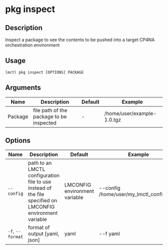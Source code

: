 # pkg inspect

## Description

Inspect a package to see the contents to be pushed into a target CP4NA orchestration environment

## Usage

```
lmctl pkg inspect [OPTIONS] PACKAGE
```

## Arguments

| Name        | Description                                                          | Default | Example                    |
| ----------- | -------------------------------------------------------------------- | ------- | -------------------------- |
| Package     | file path of the package to be inspected                                | -       | /home/user/example-1.0.tgz |

## Options

| Name        | Description                                                                                                                          | Default                       | Example                                  |
| ----------- | ------------------------------------------------------------------------------------------------------------------------------------ | ----------------------------- | ---------------------------------------- |
| `--config`  | path to an LMCTL configuration file to use instead of the file specified on LMCONFIG environment variable                            | LMCONFIG environment variable | --config /home/user/my_lmctl_config.yaml |
| `-f`, `--format` | format of output [yaml, json]                                                                                                 | yaml                         | --f yaml                                 |
